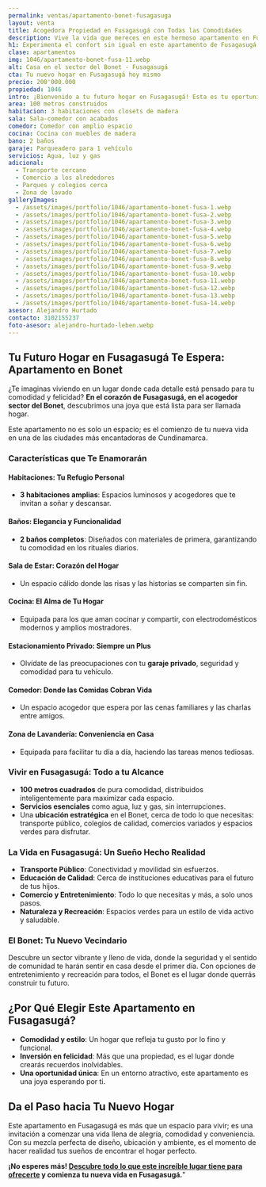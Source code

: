 ```yaml
---
permalink: ventas/apartamento-bonet-fusagasuga
layout: venta
title: Acogedora Propiedad en Fusagasugá con Todas las Comodidades
description: Vive la vida que mereces en este hermoso apartamento en Fusagasugá. ¡Haz clic y agenda una visita ahora mismo!
h1: Experimenta el confort sin igual en este apartamento de Fusagasugá
clase: apartamentos
img: 1046/apartamento-bonet-fusa-11.webp
alt: Casa en el sector del Bonet - Fusagasugá
cta: Tu nuevo hogar en Fusagasugá hoy mismo
precio: 200'000.000
propiedad: 1046
intro: ¡Bienvenido a tu futuro hogar en Fusagasugá! Esta es tu oportunidad en el deseado sector del Bonet
area: 100 metros construidos
habitacion: 3 habitaciones con closets de madera 
sala: Sala-comedor con acabados
comedor: Comedor con amplio espacio
cocina: Cocina con muebles de madera 
bano: 2 baños 
garaje: Parqueadero para 1 vehículo
servicios: Agua, luz y gas 
adicional:
  - Transporte cercano
  - Comercio a los alrededores
  - Parques y colegios cerca
  - Zona de lavado
galleryImages:
  - /assets/images/portfolio/1046/apartamento-bonet-fusa-1.webp
  - /assets/images/portfolio/1046/apartamento-bonet-fusa-2.webp
  - /assets/images/portfolio/1046/apartamento-bonet-fusa-3.webp
  - /assets/images/portfolio/1046/apartamento-bonet-fusa-4.webp
  - /assets/images/portfolio/1046/apartamento-bonet-fusa-5.webp
  - /assets/images/portfolio/1046/apartamento-bonet-fusa-6.webp
  - /assets/images/portfolio/1046/apartamento-bonet-fusa-7.webp
  - /assets/images/portfolio/1046/apartamento-bonet-fusa-8.webp
  - /assets/images/portfolio/1046/apartamento-bonet-fusa-9.webp
  - /assets/images/portfolio/1046/apartamento-bonet-fusa-10.webp
  - /assets/images/portfolio/1046/apartamento-bonet-fusa-11.webp
  - /assets/images/portfolio/1046/apartamento-bonet-fusa-12.webp
  - /assets/images/portfolio/1046/apartamento-bonet-fusa-13.webp
  - /assets/images/portfolio/1046/apartamento-bonet-fusa-14.webp
asesor: Alejandro Hurtado
contacto: 3102155237
foto-asesor: alejandro-hurtado-leben.webp
---
```

## Tu Futuro Hogar en Fusagasugá Te Espera: Apartamento en Bonet

¿Te imaginas viviendo en un lugar donde cada detalle está pensado para tu comodidad y felicidad? **En el corazón de Fusagasugá, en el acogedor sector del Bonet**, descubrimos una joya que está lista para ser llamada hogar.

Este apartamento no es solo un espacio; es el comienzo de tu nueva vida en una de las ciudades más encantadoras de Cundinamarca.

### Características que Te Enamorarán

#### Habitaciones: Tu Refugio Personal

- **3 habitaciones amplias**: Espacios luminosos y acogedores que te invitan a soñar y descansar.

#### Baños: Elegancia y Funcionalidad

- **2 baños completos**: Diseñados con materiales de primera, garantizando tu comodidad en los rituales diarios.

#### Sala de Estar: Corazón del Hogar

- Un espacio cálido donde las risas y las historias se comparten sin fin.

#### Cocina: El Alma de Tu Hogar

- Equipada para los que aman cocinar y compartir, con electrodomésticos modernos y amplios mostradores.

#### Estacionamiento Privado: Siempre un Plus

- Olvídate de las preocupaciones con tu **garaje privado**, seguridad y comodidad para tu vehículo.

#### Comedor: Donde las Comidas Cobran Vida

- Un espacio acogedor que espera por las cenas familiares y las charlas entre amigos.

#### Zona de Lavandería: Conveniencia en Casa

- Equipada para facilitar tu día a día, haciendo las tareas menos tediosas.

### Vivir en Fusagasugá: Todo a tu Alcance

- **100 metros cuadrados** de pura comodidad, distribuidos inteligentemente para maximizar cada espacio.
- **Servicios esenciales** como agua, luz y gas, sin interrupciones.
- Una **ubicación estratégica** en el Bonet, cerca de todo lo que necesitas: transporte público, colegios de calidad, comercios variados y espacios verdes para disfrutar.

### La Vida en Fusagasugá: Un Sueño Hecho Realidad

- **Transporte Público**: Conectividad y movilidad sin esfuerzos.
- **Educación de Calidad**: Cerca de instituciones educativas para el futuro de tus hijos.
- **Comercio y Entretenimiento**: Todo lo que necesitas y más, a solo unos pasos.
- **Naturaleza y Recreación**: Espacios verdes para un estilo de vida activo y saludable.

### El Bonet: Tu Nuevo Vecindario

Descubre un sector vibrante y lleno de vida, donde la seguridad y el sentido de comunidad te harán sentir en casa desde el primer día. Con opciones de entretenimiento y recreación para todos, el Bonet es el lugar donde querrás construir tu futuro.

## ¿Por Qué Elegir Este Apartamento en Fusagasugá?

- **Comodidad y estilo**: Un hogar que refleja tu gusto por lo fino y funcional.
- **Inversión en felicidad**: Más que una propiedad, es el lugar donde crearás recuerdos inolvidables.
- **Una oportunidad única**: En un entorno atractivo, este apartamento es una joya esperando por ti.

## Da el Paso hacia Tu Nuevo Hogar

Este apartamento en Fusagasugá es más que un espacio para vivir; es una invitación a comenzar una vida llena de alegría, comodidad y conveniencia. Con su mezcla perfecta de diseño, ubicación y ambiente, es el momento de hacer realidad tus sueños de encontrar el hogar perfecto.

**¡No esperes más! [Descubre todo lo que este increíble lugar tiene para ofrecerte](#asesor) y comienza tu nueva vida en Fusagasugá.**"
